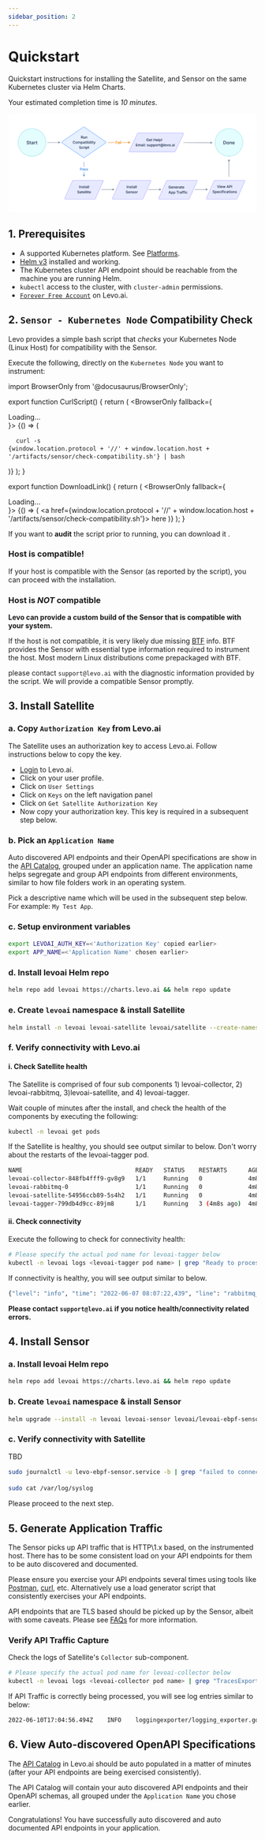 ```yaml
---
sidebar_position: 2
---
```


# Quickstart

Quickstart instructions for installing the Satellite, and Sensor on the same Kubernetes cluster via Helm Charts.

Your estimated completion time is *10 minutes*.

![Install Steps](../../assets/api-observability-install.svg)


## 1. Prerequisites
- A supported Kubernetes platform. See [Platforms](./supported-platforms.md).
- [Helm v3](https://helm.sh/docs/intro/install/) installed and working.
- The Kubernetes cluster API endpoint should be reachable from the machine you are running Helm.
- `kubectl` access to the cluster, with `cluster-admin` permissions.
- [`Forever Free Account`](https://levo.ai/levo-signup/) on Levo.ai. 

## 2. `Sensor - Kubernetes Node` Compatibility Check

Levo provides a simple bash script that *checks* your Kubernetes Node (Linux Host) for compatibility with the Sensor.

Execute the following, directly on the `Kubernetes Node` you want to instrument:

import BrowserOnly from '@docusaurus/BrowserOnly';

export function CurlScript() {
  return (
    <BrowserOnly fallback={<div>Loading...</div>}>
      {() => (
        <pre>
          <code>
              curl -s {window.location.protocol + '//' + window.location.host + '/artifacts/sensor/check-compatibility.sh'} | bash
          </code>
        </pre>
      )}
    </BrowserOnly>
  );
}

export function DownloadLink() {
  return (
    <BrowserOnly fallback={<div>Loading...</div>}>
      {() => (
        <a href={window.location.protocol + '//' + window.location.host + '/artifacts/sensor/check-compatibility.sh'}> here </a>
      )}
    </BrowserOnly>
  );
}

<CurlScript/>

If you want to **audit** the script prior to running, you can download it <DownloadLink/>.

### Host is compatible!

If your host is compatible with the Sensor (as reported by the script), you can proceed with the installation.

### Host is *NOT* compatible

**Levo can provide a custom build of the Sensor that is compatible with your system.**

If the host is not compatible, it is very likely due missing [BTF](https://www.kernel.org/doc/html/latest/bpf/btf.html) info. BTF provides the Sensor with essential type information required to instrument the host. Most modern Linux distributions come prepackaged with BTF.

please contact `support@levo.ai` with the diagnostic information provided by the script. We will provide a compatible Sensor promptly.

## 3. Install Satellite

### a. Copy `Authorization Key` from Levo.ai
The Satellite uses an authorization key to access Levo.ai. Follow instructions below to copy the key.
- [Login](https://app.levo.ai/login) to Levo.ai.
- Click on your user profile.
- Click on `User Settings`
- Click on `Keys` on the left navigation panel
- Click on `Get Satellite Authorization Key`
- Now copy your authorization key. This key is required in a subsequent step below.

### b. Pick an `Application Name`
Auto discovered API endpoints and their OpenAPI specifications are show in the [API Catalog](../../concepts/api-catalog/api-catalog.md), grouped under an application name. The application name helps segregate and group API endpoints from different environments, similar to how file folders work in an operating system.

Pick a descriptive name which will be used in the subsequent step below. For example: `My Test App`.

### c. Setup environment variables

```bash
export LEVOAI_AUTH_KEY=<'Authorization Key' copied earlier> 
export APP_NAME=<'Application Name' chosen earlier>
```

### d. Install levoai Helm repo
```bash
helm repo add levoai https://charts.levo.ai && helm repo update
```

### e. Create `levoai` namespace & install Satellite

```bash
helm install -n levoai levoai-satellite levoai/satellite --create-namespace --set global.levoai.app_name=$APP_NAME  --set global.levoai_config_override.onprem-api.refresh-token=$LEVOAI_AUTH_KEY
```

### f. Verify connectivity with Levo.ai

#### i. Check Satellite health

The Satellite is comprised of four sub components 1) levoai-collector, 2) levoai-rabbitmq, 3)levoai-satellite, and 4) levoai-tagger.

Wait couple of minutes after the install, and check the health of the components by executing the following:

```bash
kubectl -n levoai get pods
```                              
If the Satellite is healthy, you should see output similar to below. Don't worry about the restarts of the levoai-tagger pod.

```bash
NAME                                READY   STATUS    RESTARTS      AGE
levoai-collector-848fb4fff9-gv8g9   1/1     Running   0             4m8s
levoai-rabbitmq-0                   1/1     Running   0             4m8s
levoai-satellite-54956ccb89-5s4h2   1/1     Running   0             4m8s
levoai-tagger-799db4d9cc-89jm8      1/1     Running   3 (4m8s ago)  4m8s
```

#### ii. Check connectivity
Execute the following to check for connectivity health:

```bash
# Please specify the actual pod name for levoai-tagger below
kubectl -n levoai logs <levoai-tagger pod name> | grep "Ready to process; waiting for messages."
```
If connectivity is healthy, you will see output similar to below.

```bash
{"level": "info", "time": "2022-06-07 08:07:22,439", "line": "rabbitmq_client.py:155", "version": "fc628b50354bf94e544eef46751d44945a2c55bc", "module": "/opt/levoai/e7s/src/python/levoai_e7s/satellite/rabbitmq_client.py", "message": "Ready to process; waiting for messages."}
```

**Please contact `support@levo.ai` if you notice health/connectivity related errors.**

## 4. Install Sensor

### a. Install levoai Helm repo
```bash
helm repo add levoai https://charts.levo.ai && helm repo update
```

### b. Create `levoai` namespace & install Sensor
```bash
helm upgrade --install -n levoai levoai-sensor levoai/levoai-ebpf-sensor --create-namespace
```

### c. Verify connectivity with Satellite
TBD
```bash
sudo journalctl -u levo-ebpf-sensor.service -b | grep "failed to connect to all addresses"

sudo cat /var/log/syslog
```

Please proceed to the next step.

## 5. Generate Application Traffic

The Sensor picks up API traffic that is HTTP\1.x based, on the instrumented host. There has to be some consistent load on your API endpoints for them to be auto discovered and documented.

Please ensure you exercise your API endpoints several times using tools like [Postman](https://www.postman.com/), [curl](https://curl.se/), etc. Alternatively use a load generator script that consistently exercises your API endpoints.

API endpoints that are TLS based should be picked up by the Sensor, albeit with some caveats. Please see [FAQs](./faqs.md) for more information. 

### Verify API Traffic Capture
Check the logs of Satellite's `Collector` sub-component.

```bash
# Please specify the actual pod name for levoai-collector below
kubectl -n levoai logs <levoai-collector pod name> | grep "TracesExporter"
```

If API Traffic is correctly being processed, you will see log entries similar to below:

```bash
2022-06-10T17:04:56.494Z	INFO	loggingexporter/logging_exporter.go:43	TracesExporter	{"#spans": 20}
```

## 6. View Auto-discovered OpenAPI Specifications
The [API Catalog](../../concepts/api-catalog/api-catalog.md) in Levo.ai should be auto populated in a matter of minutes (after your API endpoints are being exercised consistently).

The API Catalog will contain your auto discovered API endpoints and their OpenAPI schemas, all grouped under the `Application Name` you chose earlier.

Congratulations! You have successfully auto discovered and auto documented API endpoints in your application.

